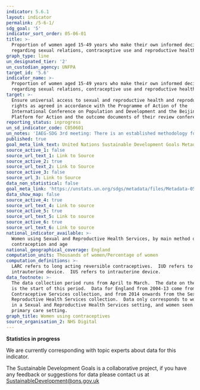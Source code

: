 ```yaml
---
indicator: 5.6.1
layout: indicator
permalink: /5-6-1/
sdg_goal: '5'
indicator_sort_order: 05-06-01
title: >-
  Proportion of women aged 15-49 years who make their own informed decisions
  regarding sexual relations, contraceptive use and reproductive health care
graph_type: line
un_designated_tier: '2'
un_custodian_agency: UNFPA
target_id: '5.6'
indicator_name: >-
  Proportion of women aged 15-49 years who make their own informed decisions
  regarding sexual relations, contraceptive use and reproductive health care
target: >-
  Ensure universal access to sexual and reproductive health and reproductive
  rights as agreed in accordance with the Programme of Action of the
  International Conference on Population and Development and the Beijing
  Platform for Action and the outcome documents of their review conferences
reporting_status: inprogress
un_sd_indicator_code: C050601
un_notes: 'IAEG-SDG 3rd meeting: There is an established methodology for the indicator'
published: true
goal_meta_link_text: United Nations Sustainable Development Goals Metadata (pdf 634kB)
source_active_1: false
source_url_text_1: Link to Source
source_active_2: true
source_url_text_2: Link to Source
source_active_3: false
source_url_3: Link to Source
data_non_statistical: false
goal_meta_link: 'https://unstats.un.org/sdgs/metadata/files/Metadata-05-06-01.pdf'
data_show_map: false
source_active_4: true
source_url_text_4: Link to source
source_active_5: true
source_url_text_5: Link to source
source_active_6: true
source_url_text_6: Link to source
national_indicator_available: >-
  Women using Sexual and Reproductive Health Services, by main method of
  contraception and age
national_geographical_coverage: England
computation_units: Thousands of women/Percentage of women
computation_definitions: >-
  LARC refers to long acting reversible contraceptives.  IUD refers to
  intrauterine device.  IUS refers to intrauterine device.
data_footnote: >-
  The data collection period runs from April to March.  The date on the X axis
  is the start of this period.  Data for England from 2004-13 come from the
  Contraceptive Services collection, and from 2014 onwards from the Sexual and
  Reproductive Health Services collection.  Data only corresponds to women seen
  in a Sexual and Reproductive Health Services setting, and women seen in a
  primary care setting.   
graph_title: Women using contraceptives
source_organisation_2: NHS Digital
---
```

**Statistics in progress**

We are currently corresponding with topic experts about data for this indicator.

The Sustainable Development Goals is a collaborative project, if you have any feedback or suggestions for data please contact us at <SustainableDevelopment@ons.gov.uk>
